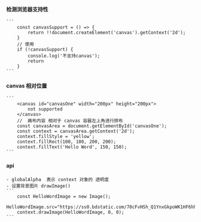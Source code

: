 #### 检测浏览器支持性
    ```
        const canvasSupport = () => {
            return !!document.createElement('canvas').getContext('2d');
        }
        // 使用
        if (!canvasSupport) {
            console.log('不支持canvas');
            return
        }
    ```
#### canvas 相对位置
    ```
        <canvas id="canvasOne" width="200px" height="200px">
            not supported
        </canvas>
        //  画布内容 相对于 canvas 容器左上角进行排布
        const canvasArea = document.getElementById('canvasOne');
        const context = canvasArea.getContext('2d');
        context.fillStyle = 'yellow';
        context.fillRect(100, 100, 200, 200);
        context.fillText('Hello Word', 150, 150);
    ```

#### api
    - globalAlpha  表示 context 对象的 透明度
    - 设置背景图片 drawImage()
    ```
        const HelloWordImage = new Image();
        HelloWordImage.src="https://ss0.bdstatic.com/70cFvHSh_Q1YnxGkpoWK1HF6hhy/it/u=137628589,3436980029&fm=26&gp=0.jpg";
        context.drawImage(HelloWordImage, 0, 0);
    ```